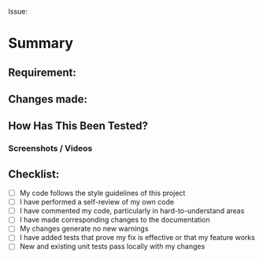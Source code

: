Issue:

<!-- NOTE: Each PR should be associated with an issue. Create an issue if it does not already exists -->

# Summary

## Requirement:

<!-- The Acceptance Criteria/ Requirements for which this PR is created -->

## Changes made:

<!-- Details of the changes made -->

## How Has This Been Tested?

<!-- Add details of how these changes have been tested -->

### Screenshots / Videos <!-- (Optional but recommended) -->

## Checklist:

- [ ] My code follows the style guidelines of this project
- [ ] I have performed a self-review of my own code
- [ ] I have commented my code, particularly in hard-to-understand areas
- [ ] I have made corresponding changes to the documentation
- [ ] My changes generate no new warnings
- [ ] I have added tests that prove my fix is effective or that my feature works
- [ ] New and existing unit tests pass locally with my changes
